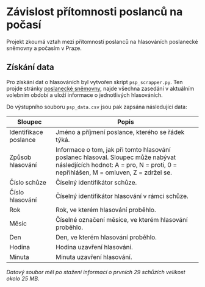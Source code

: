 # Závislost přítomnosti poslanců na počasí

Projekt zkoumá vztah mezi přítomností poslanců na hlasováních poslanecké sněmovny a počasím v Praze.

## Získání data

Pro získání dat o hlasováních byl vytvořen skript `psp_scrapper.py`. Ten projde stránky [poslanecké sněmovny](http://www.psp.cz/), najde všechna zasedání v aktuálním volebním období a uloží informace o jednotlivých hlasováních.

Do výstupního souboru `psp_data.csv` jsou pak zapsána následující data:

| Sloupec | Popis |
| --- | --- |
| Identifikace poslance | Jméno a příjmení poslance, kterého se řádek týká. |
| Způsob hlasování | Informace o tom, jak při tomto hlasování poslanec hlasoval. Sloupec může nabývat následjících hodnot: A = pro, N = proti, 0 = nepřihlášen, M = omluven, Z = zdržel se. |
| Číslo schůze | Číselný identifikátor schůze. |
| Číslo hlasování | Číselný identifikátor hlasování v rámci schůze. |
| Rok | Rok, ve kterém hlasování proběhlo. |
| Měsíc | Číselné označení měsíce, ve kterém hlasování proběhlo. |
| Den | Den, ve kterém hlasování proběhlo. |
| Hodina | Hodina uzavření hlasování. |
| Minuta | Minuta uzavření hlasování. |

*Datový soubor měl po stažení informací o prvních 29 schůzích velikost okolo 25 MB.*
